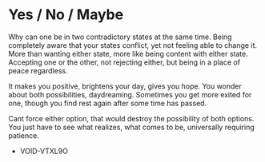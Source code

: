 # Yes / No / Maybe

Why can one be in two contradictory states at the same time.
Being completely aware that your states conflict, yet not feeling able to change it.
More than wanting either state, more like being content with either state.
Accepting one or the other, not rejecting either, but being in a place of peace regardless.

It makes you positive, brightens your day, gives you hope.
You wonder about both possibilities, daydreaming.
Sometimes you get more exited for one, though you find rest again after some time has passed.

Cant force either option, that would destroy the possibility of both options.
You just have to see what realizes, what comes to be, universally requiring patience.

- VOID-VTXL9O